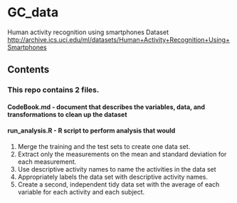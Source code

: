 # GC_data

Human activity recognition using smartphones Dataset  http://archive.ics.uci.edu/ml/datasets/Human+Activity+Recognition+Using+Smartphones

## Contents
### This repo contains 2 files.

#### CodeBook.md - document that describes the variables, data, and transformations to clean up the dataset

#### run_analysis.R - R script to perform analysis that would 

1. Merge the training and the test sets to create one data set.
2. Extract only the measurements on the mean and standard deviation for each measurement.
3. Use descriptive activity names to name the activities in the data set
4. Appropriately labels the data set with descriptive activity names.
5. Create a second, independent tidy data set with the average of each variable for each activity and each subject.
